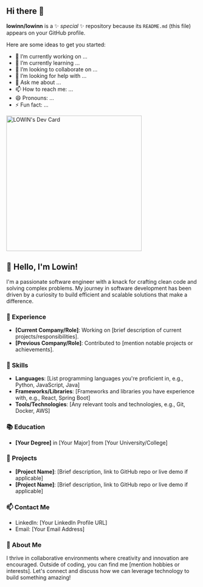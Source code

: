 ## Hi there 👋


**lowinn/lowinn** is a ✨ _special_ ✨ repository because its `README.md` (this file) appears on your GitHub profile.

Here are some ideas to get you started:

- 🔭 I’m currently working on ...
- 🌱 I’m currently learning ...
- 👯 I’m looking to collaborate on ...
- 🤔 I’m looking for help with ...
- 💬 Ask me about ...
- 📫 How to reach me: ...
- 😄 Pronouns: ...
- ⚡ Fun fact: ...

<a href="https://app.daily.dev/lowin"><img src="https://api.daily.dev/devcards/v2/CyGAPqXnkUIkZkdBKWCKZ.png?type=default&r=m6l" width="356" alt="LOWIN's Dev Card"/></a>

## 👋 Hello, I'm Lowin!

I'm a passionate software engineer with a knack for crafting clean code and solving complex problems. My journey in software development has been driven by a curiosity to build efficient and scalable solutions that make a difference.

### 💼 Experience
- **[Current Company/Role]**: Working on [brief description of current projects/responsibilities].
- **[Previous Company/Role]**: Contributed to [mention notable projects or achievements].

### 🌟 Skills
- **Languages**: [List programming languages you're proficient in, e.g., Python, JavaScript, Java]
- **Frameworks/Libraries**: [Frameworks and libraries you have experience with, e.g., React, Spring Boot]
- **Tools/Technologies**: [Any relevant tools and technologies, e.g., Git, Docker, AWS]

### 📚 Education
- **[Your Degree]** in [Your Major] from [Your University/College]

### 🚀 Projects
- **[Project Name]**: [Brief description, link to GitHub repo or live demo if applicable]
- **[Project Name]**: [Brief description, link to GitHub repo or live demo if applicable]

### 📫 Contact Me
- LinkedIn: [Your LinkedIn Profile URL]
- Email: [Your Email Address]

### 💬 About Me
I thrive in collaborative environments where creativity and innovation are encouraged. Outside of coding, you can find me [mention hobbies or interests]. Let's connect and discuss how we can leverage technology to build something amazing!

